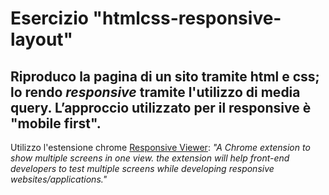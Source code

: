 # Esercizio "htmlcss-responsive-layout"


Riproduco la pagina di un sito tramite html e css; lo rendo *responsive* tramite l'utilizzo di **media query**.
L’approccio utilizzato per il responsive è "mobile first".
---
Utilizzo l'estensione chrome [Responsive Viewer](https://chrome.google.com/webstore/detail/responsive-viewer/inmopeiepgfljkpkidclfgbgbmfcennb):
*"A Chrome extension to show multiple screens in one view. the extension will help front-end developers to test multiple screens while developing responsive websites/applications."*